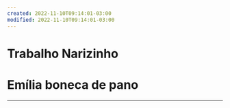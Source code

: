 ```yaml
---
created: 2022-11-10T09:14:01-03:00
modified: 2022-11-10T09:14:01-03:00
---
```


# Trabalho Narizinho

# Emília boneca de pano
---
